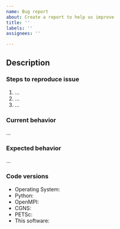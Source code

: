 ```yaml
---
name: Bug report
about: Create a report to help us improve
title: ''
labels: ''
assignees: ''

---
```


<!-- Please search on GitHub first to see if anyone else has already opened the same issue -->
## Description
<!-- Describe the bug here -->

### Steps to reproduce issue
<!-- Please provide a minimum working example (MWE) if possible -->

1. …
2. …
3. …

### Current behavior
…

### Expected behavior
…


### Code versions
<!-- List any relevant versions here -->
- Operating System: 
- Python: 
- OpenMPI: 
- CGNS: 
- PETSc: 
- This software: 
